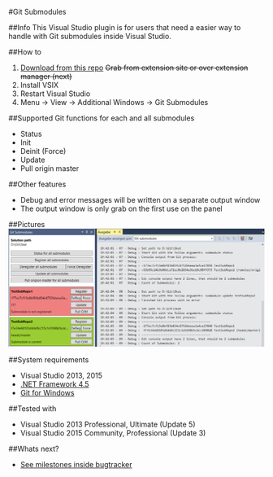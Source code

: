 #Git Submodules

##Info
This Visual Studio plugin is for users that need a easier way to handle with Git submodules inside Visual Studio.

##How to
1. [Download from this repo](https://github.com/Dark-Water/GitSubModulesVsPlugin/tree/master/VSIX%20for%20Testers) ~~Grab from extension site or over extension manager (next)~~
2. Install VSIX 
3. Restart Visual Studio
4. Menu -> View -> Additional Windows -> Git Submodules

##Supported Git functions for each and all submodules
* Status
* Init
* Deinit (Force)
* Update
* Pull origin master

##Other features
- Debug and error messages will be written on a separate output window
- The output window is only grab on the first use on the panel

##Pictures
![picture](picture2.png)

##System requirements
* Visual Studio 2013, 2015
* [.NET Framework 4.5](https://www.microsoft.com/de-de/download/details.aspx?id=30653)
* [Git for Windows](https://git-for-windows.github.io/)

##Tested with
- Visual Studio 2013 Professional, Ultimate (Update 5)
- Visual Studio 2015 Community, Professional (Update 3)

##Whats next?
* [See milestones inside bugtracker](https://github.com/Dark-Water/GitSubModulesVsPlugin/milestones)

